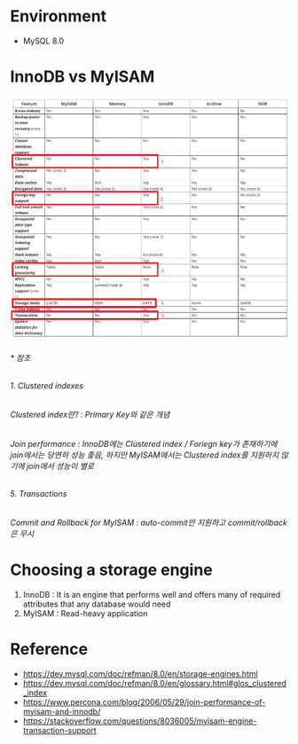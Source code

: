 # Environment
* MySQL 8.0

# InnoDB vs MyISAM
![alt text](innodb_vs_myisam.png)
###### * 참조
###### 1. Clustered indexes<br>
###### Clustered index란? : Primary Key와 같은 개념
###### Join performance : InnoDB에는 Clustered index / Foriegn key가 존재하기에 join에서는 당연히 성능 좋음, 하지만 MyISAM에서는 Clustered index를 지원하지 않기에 join에서 성능이 별로
###### 5. Transactions<br>
###### Commit and Rollback for MyISAM : auto-commit만 지원하고 commit/rollback은 무시

# Choosing a storage engine
1. InnoDB : It is an engine that performs well and offers many of required attributes that any database would need
2. MyISAM : Read-heavy application

# Reference
* https://dev.mysql.com/doc/refman/8.0/en/storage-engines.html
* https://dev.mysql.com/doc/refman/8.0/en/glossary.html#glos_clustered_index
* https://www.percona.com/blog/2006/05/29/join-performance-of-myisam-and-innodb/
* https://stackoverflow.com/questions/8036005/myisam-engine-transaction-support
